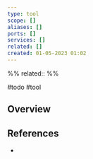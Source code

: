 ```yaml
---
type: tool
scope: []
aliases: []
ports: []
services: []
related: []
created: 01-05-2023 01:02
---
```

%%
related::
%%

#todo #tool 

## Overview

## References
- 
